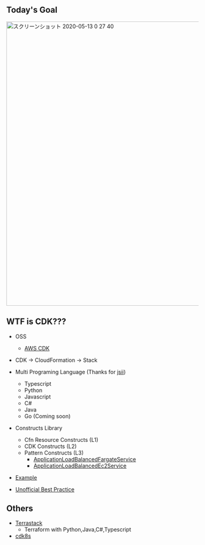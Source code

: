 ## Today's Goal
<img width="745" alt="スクリーンショット 2020-05-13 0 27 40" src="https://user-images.githubusercontent.com/63289889/81716469-605db700-94b4-11ea-95f4-ada0a4863f3c.png">

## WTF is CDK???
* OSS
  * [AWS CDK](https://github.com/aws/aws-cdk/)
* CDK -> CloudFormation -> Stack
* Multi Programing Language (Thanks for [jsii](https://github.com/aws/jsii))
  * Typescript
  * Python
  * Javascript
  * C#
  * Java
  * Go (Coming soon)
* Constructs Library
  * Cfn Resource Constructs (L1)
  * CDK Constructs (L2)
  * Pattern Constructs (L3)
    * [ApplicationLoadBalancedFargateService ](https://docs.aws.amazon.com/cdk/api/latest/docs/@aws-cdk_aws-ecs-patterns.ApplicationLoadBalancedFargateService.html)
    * [ApplicationLoadBalancedEc2Service](https://docs.aws.amazon.com/cdk/api/latest/docs/@aws-cdk_aws-ecs-patterns.ApplicationLoadBalancedEc2Service.html)


* [Example](https://github.com/aws-samples/aws-cdk-examples)
* [Unofficial Best Practice](https://github.com/kevinslin/open-cdk)

## Others
* [Terrastack](https://github.com/TerraStackIO/terrastack)
  * Terraform with Python,Java,C#,Typescript
* [cdk8s](https://github.com/awslabs/cdk8s)
